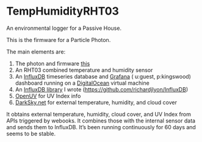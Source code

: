 # TempHumidityRHT03

An environmental logger for a Passive House.

This is the firmware for a Particle Photon.

The main elements are:

1. The photon and firmware [this](https://github.com/richardjlyon/passivehousemonitor)
2. An RHT03 combined temperature and humidity sensor
3. An [InfluxDB](https://www.influxdata.com/time-series-platform/influxdb/) timeseries database and  [Grafana](http://139.59.166.111:3000/dashboard/db/kingswood?orgId=1) ( u:guest, p:kingswood) dashboard running on a [DigitalOcean](https://www.digitalocean.com) virtual machine
4. An [InfluxDB library](https://github.com/richardjlyon/InfluxDB) I wrote (https://github.com/richardjlyon/InfluxDB)
5. [OpenUV](https://www.openuv.io/index.html) for UV Index info
6. [DarkSky.net](https://darksky.net/dev/docs) for external temperature, humidity, and cloud cover

It obtains external temperature, humidity, cloud cover, and UV Index from APIs triggered by webooks. It combines those with the internal sensor data and sends them to InfluxDB. It’s been running continuously for 60 days and seems to be stable.
